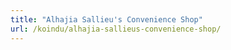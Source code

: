 ```yaml
---
title: "Alhajia Sallieu's Convenience Shop"
url: /koindu/alhajia-sallieus-convenience-shop/
---
```

